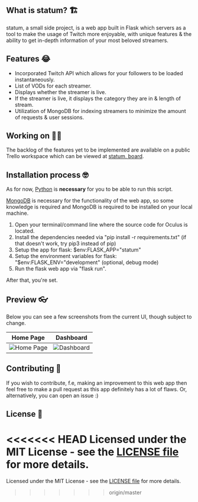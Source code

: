 ## What is statum? 🏗️

statum, a small side project, is a web app built in Flask which servers as a tool to make the usage of Twitch more enjoyable, with unique features & the ability to get in-depth information of your most beloved streamers.

## Features 😂

- Incorporated Twitch API which allows for your followers to be loaded instantaneously.
- List of VODs for each streamer.
- Displays whether the streamer is live.
- If the streamer is live, it displays the category they are in & length of stream.
- Utilization of MongoDB for indexing streamers to minimize the amount of requests & user sessions.

## Working on 🦸‍♂️

The backlog of the features yet to be implemented are available on a public Trello workspace which can be viewed at [statum, board](https://trello.com/b/b6WPU1j8/statum-board).

## Installation process 🤓

As for now, [Python](https://www.python.org/) is **necessary** for you to be able to run this script.

[MongoDB](https://www.mongodb.com/) is necessary for the functionality of the web app, so some knowledge is required and MongoDB is required to be installed on your local machine.

1. Open your terminal/command line where the source code for Oculus is located.
2. Install the dependencies needed via "pip install -r requirements.txt" (if that doesn't work, try pip3 instead of pip)
3. Setup the app for flask: $env:FLASK_APP="statum"
4. Setup the environment variables for flask: "$env:FLASK_ENV="development" (optional, debug mode)
5. Run the flask web app via "flask run". 

After that, you're set.

## Preview 👓

Below you can see a few screenshots from the current UI, though subject to change.

Home Page             |  Dashboard
:-------------------------:|:-------------------------:
![Home Page](https://i.imgur.com/NqqKMH1.jpg)  |  ![Dashboard](https://i.imgur.com/CIq7wUa.jpg)

## Contributing 🤠

If you wish to contribute, f.e, making an improvement to this web app then feel free to make a pull request as this app definitely has a lot of flaws. Or, alternatively, you can open an issue :)

## License 📖

<<<<<<< HEAD
Licensed under the MIT License - see the [LICENSE file](https://github.com/k9mil/statum/blob/master/LICENSE) for more details.
=======
Licensed under the MIT License - see the [LICENSE file](https://github.com/k9mil/statum/blob/master/LICENSE) for more details.
>>>>>>> origin/master
